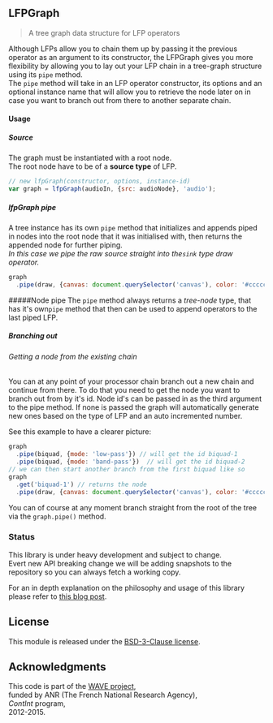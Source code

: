 ## LFPGraph

> A tree graph data structure for LFP operators

Although LFPs allow you to chain them up by passing it the previous operator as an argument to its constructor, the LFPGraph gives you more flexibility by allowing you to lay out your LFP chain in a tree-graph structure using its `pipe` method.  
The `pipe` method will take in an LFP operator constructor, its options and an optional instance name that will allow you to retrieve the node later on in case you want to branch out from there to another separate chain.

#### Usage

##### Source
The graph must be instantiated with a root node.  
The root node have to be of a **source type** of LFP.  

```js
// new lfpGraph(constructor, options, instance-id)
var graph = lfpGraph(audioIn, {src: audioNode}, 'audio'); 
```

##### lfpGraph pipe
A tree instance has its own `pipe` method that initializes and appends piped in nodes into the root node that it was initialised with, then returns the appended node for further piping.  
_In this case we pipe the raw source straight into the`sink` type draw operator._

```js
graph
  .pipe(draw, {canvas: document.querySelector('canvas'), color: '#cccccc'});
```

#####Node pipe
The `pipe` method always returns a *tree-node* type, that has it's own`pipe` method that then can be used to append operators to the last piped LFP.

##### Branching out

###### Getting a node from the existing chain

You can at any point of your processor chain branch out a new chain and continue from there.  To do that you need to get the node you want to branch out from by it's id.
Node id's can be passed in as the third argument to the pipe method. If none is passed the graph will automatically generate new ones based on the type of LFP and an auto incremented number.  

See this example to have a clearer picture:

```js
graph
  .pipe(biquad, {mode: 'low-pass'}) // will get the id biquad-1
  .pipe(biquad, {mode: 'band-pass'})  // will get the id biquad-2
// we can then start another branch from the first biquad like so
graph
  .get('biquad-1') // returns the node
  .pipe(draw, {canvas: document.querySelector('canvas'), color: '#cccccc'});
```

You can of course at any moment branch straight from the root of the tree via the `graph.pipe()` method.
### Status

This library is under heavy development and subject to change.  
Evert new API breaking change we will be adding snapshots to the repository so you can always fetch a working copy.

For an in depth  explanation on the philosophy and usage of this library please refer to [this blog post](http://wave.ircam.fr/publications/visual-tools/).
## License
This module is released under the [BSD-3-Clause license](http://opensource.org/licenses/BSD-3-Clause).
## Acknowledgments
This code is part of the [WAVE project](http://wave.ircam.fr),  
funded by ANR (The French National Research Agency),  
_ContInt_ program,  
2012-2015.
